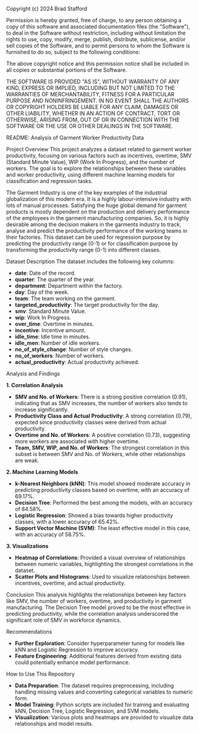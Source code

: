 Copyright (c) 2024 Brad Stafford

Permission is hereby granted, free of charge, to any person obtaining a copy of this software and associated documentation files (the "Software"), to deal in the Software without restriction, including without limitation the rights to use, copy, modify, merge, publish, distribute, sublicense, and/or sell copies of the Software, and to permit persons to whom the Software is furnished to do so, subject to the following conditions:

The above copyright notice and this permission notice shall be included in all copies or substantial portions of the Software.

THE SOFTWARE IS PROVIDED "AS IS", WITHOUT WARRANTY OF ANY KIND, EXPRESS OR IMPLIED, INCLUDING BUT NOT LIMITED TO THE WARRANTIES OF MERCHANTABILITY, FITNESS FOR A PARTICULAR PURPOSE AND NONINFRINGEMENT. IN NO EVENT SHALL THE AUTHORS OR COPYRIGHT HOLDERS BE LIABLE FOR ANY CLAIM, DAMAGES OR OTHER LIABILITY, WHETHER IN AN ACTION OF CONTRACT, TORT OR OTHERWISE, ARISING FROM, OUT OF OR IN CONNECTION WITH THE SOFTWARE OR THE USE OR OTHER DEALINGS IN THE SOFTWARE.


README: Analysis of Garment Worker Productivity Data

Project Overview
This project analyzes a dataset related to garment worker productivity, focusing on various factors such as incentives, overtime, SMV (Standard Minute Value), WIP (Work In Progress), and the number of workers. The goal is to explore the relationships between these variables and worker productivity, using different machine learning models for classification and regression tasks.


The Garment Industry is one of the key examples of the industrial globalization of this modern era. It is a highly labour-intensive industry with lots of manual processes. Satisfying the huge global demand for garment products is mostly dependent on the production and delivery performance of the employees in the garment manufacturing companies. So, it is highly desirable among the decision makers in the garments industry to track, analyse and predict the productivity performance of the working teams in their factories. This dataset can be used for regression purpose by predicting the productivity range (0-1) or for classification purpose by transforming the productivity range (0-1) into different classes.



Dataset Description
The dataset includes the following key columns:
- **date**: Date of the record.
- **quarter**: The quarter of the year.
- **department**: Department within the factory.
- **day**: Day of the week.
- **team**: The team working on the garment.
- **targeted_productivity**: The target productivity for the day.
- **smv**: Standard Minute Value.
- **wip**: Work In Progress.
- **over_time**: Overtime in minutes.
- **incentive**: Incentive amount.
- **idle_time**: Idle time in minutes.
- **idle_men**: Number of idle workers.
- **no_of_style_change**: Number of style changes.
- **no_of_workers**: Number of workers.
- **actual_productivity**: Actual productivity achieved.

Analysis and Findings

**1. Correlation Analysis**
- **SMV and No. of Workers**: There is a strong positive correlation (0.91), indicating that as SMV increases, the number of workers also tends to increase significantly.
- **Productivity Class and Actual Productivity**: A strong correlation (0.79), expected since productivity classes were derived from actual productivity.
- **Overtime and No. of Workers**: A positive correlation (0.73), suggesting more workers are associated with higher overtime.
- **Team, SMV, WIP, and No. of Workers**: The strongest correlation in this subset is between SMV and No. of Workers, while other relationships are weak.

**2. Machine Learning Models**
- **k-Nearest Neighbors (kNN)**: This model showed moderate accuracy in predicting productivity classes based on overtime, with an accuracy of 69.17%.
- **Decision Tree**: Performed the best among the models, with an accuracy of 84.58%.
- **Logistic Regression**: Showed a bias towards higher productivity classes, with a lower accuracy of 65.42%.
- **Support Vector Machine (SVM)**: The least effective model in this case, with an accuracy of 58.75%.

**3. Visualizations**
- **Heatmap of Correlations**: Provided a visual overview of relationships between numeric variables, highlighting the strongest correlations in the dataset.
- **Scatter Plots and Histograms**: Used to visualize relationships between incentives, overtime, and actual productivity.

Conclusion
This analysis highlights the relationships between key factors like SMV, the number of workers, overtime, and productivity in garment manufacturing. The Decision Tree model proved to be the most effective in predicting productivity, while the correlation analysis underscored the significant role of SMV in workforce dynamics.

Recommendations
- **Further Exploration**: Consider hyperparameter tuning for models like kNN and Logistic Regression to improve accuracy.
- **Feature Engineering**: Additional features derived from existing data could potentially enhance model performance.

How to Use This Repository
- **Data Preparation**: The dataset requires preprocessing, including handling missing values and converting categorical variables to numeric form.
- **Model Training**: Python scripts are included for training and evaluating kNN, Decision Tree, Logistic Regression, and SVM models.
- **Visualization**: Various plots and heatmaps are provided to visualize data relationships and model results.


